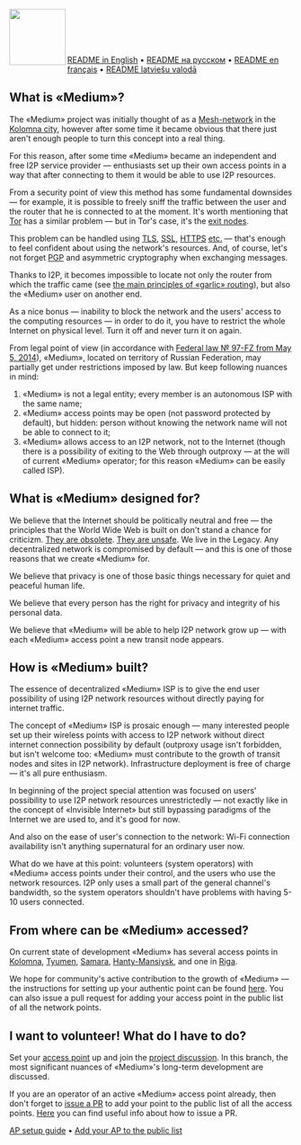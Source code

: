 <br/>
<img align="left" src="https://i.imgur.com/RkjJPEr.png" width="100px">
<br/><br/><br/><br/>

[README in English](README.en.md) • [README на русском](README.ru.md) • [README en français](README.fr.md) • [README latviešu valodā](README.lv.md)

<h2>What is «Medium»?</h2>
The «Medium» project was initially thought of as a <a href="https://en.wikipedia.org/wiki/Mesh_networking">Mesh-network</a> in the <a href="https://en.wikipedia.org/wiki/Kolomna">Kolomna city</a>, however after some time it became obvious that there just aren't enough people to turn this concept into a real thing.

For this reason, after some time «Medium» became an independent and free I2P service provider — enthusiasts set up their own access points in a way that after connecting to them it would be able to use I2P resources.

From a security point of view this method has some fundamental downsides — for example, it is possible to freely sniff the traffic between the user and the router that he is connected to at the moment. It's worth mentioning that <a href="https://en.wikipedia.org/wiki/Tor_(anonymity_network)">Tor</a> has a similar problem — but in Tor's case, it's the <a href="https://hackertarget.com/tor-exit-node-visualization/">exit nodes</a>.

This problem can be handled using <a href="https://en.wikipedia.org/wiki/Transport_Layer_Security">TLS</a>, <a href="https://en.wikipedia.org/wiki/Secure_Sockets_Layer">SSL</a>, <a href="https://en.wikipedia.org/wiki/HTTPS">HTTPS</a> <a href="https://en.wikipedia.org/wiki/Cryptographic_protocol">etc.</a> — that's enough to feel confident about using the network's resources. And, of course, let's not forget <a href="https://en.wikipedia.org/wiki/Pretty_Good_Privacy">PGP</a> and asymmetric cryptography when exchanging messages.

Thanks to I2P, it becomes impossible to locate not only the router from which the traffic came (see <a href="https://en.wikipedia.org/wiki/Garlic_routing">the main principles of «garlic» routing</a>), but also the «Medium» user on another end.

As a nice bonus — inability to block the network and the users' access to the computing resources — in order to do it, you have to restrict the whole Internet on physical level. Turn it off and never turn it on again.

From legal point of view (in accordance with <a href="www.consultant.ru/document/cons_doc_LAW_162586/">Federal law № 97-FZ from May 5, 2014</a>), «Medium», located on territory of Russian Federation, may partially get under restrictions imposed by law. But keep following nuances in mind:

<ol><li>«Medium» is not a legal entity; every member is an autonomous ISP with the same name;</li>
	<li>«Medium» access points may be open (not password protected by default), but hidden: person without knowing the network name will not be able to connect to it;</li>
	<li>«Medium» allows access to an I2P network, not to the Internet (though there is a possibility of exiting to the Web through outproxy — at the will of current «Medium» operator; for this reason «Medium» can be easily called ISP).</li></ol>
<h2>What is «Medium» designed for?</h2>
We believe that the Internet should be politically neutral and free — the principles that the World Wide Web is built on don't stand a chance for criticizm. <a href="https://www.vanityfair.com/news/2018/07/the-man-who-created-the-world-wide-web-has-some-regrets">They are obsolete</a>. <a href="https://lifehacker.com/its-no-surprise-anymore-your-data-is-never-safe-onlin-1471858210">They are unsafe</a>. We live in the Legacy. Any decentralized network is compromised by default — and this is one of those reasons that we create «Medium» for. 

We believe that privacy is one of those basic things necessary for quiet and peaceful human life.

We believe that every person has the right for privacy and integrity of his personal data.

We believe that «Medium» will be able to help I2P network grow up — with each «Medium» access point a new transit node appears.

<h2>How is «Medium» built?</h2>
The essence of decentralized «Medium» ISP is to give the end user possibility of using I2P network resources without directly paying for internet traffic.

The concept of «Medium» ISP is prosaic enough — many interested people set up their wireless points with access to I2P network without direct internet connection possibility by default (outproxy usage isn't forbidden, but isn't welcome too: «Medium» must contribute to the growth of transit nodes and sites in I2P network). Infrastructure deployment is free of charge — it's all pure enthusiasm.

In beginning of the project special attention was focused on users' possibility to use I2P network resources unrestrictedly — not exactly like in the concept of «Invisible Internet» but still bypassing paradigms of the Internet we are used to, and it's good for now.

And also on the ease of user's connection to the network: Wi-Fi connection availability isn't anything supernatural for an ordinary user now.

What do we have at this point: volunteers (system operators) with «Medium» access points under their control, and the users who use the network resources. I2P only uses a small part of the general channel's bandwidth, so the system operators shouldn't have problems with having 5-10 users connected.

<h2>From where can be «Medium» accessed?</h2>
On current state of development «Medium» has several access points in <a href="https://github.com/medium-isp/medium/tree/master/ru/50/kolomna">Kolomna</a>, <a href="https://github.com/medium-isp/medium/tree/master/ru/72/tyumen">Tyumen</a>, <a href="https://github.com/medium-isp/medium/tree/master/ru/63/samara">Samara</a>, <a href="https://github.com/medium-isp/medium/tree/master/ru/86/hanty-mansiysk">Hanty-Mansiysk</a>, and one in <a href="https://github.com/medium-isp/medium/tree/master/lv/01/riga">Riga</a>.

We hope for community's active contribution to the growth of «Medium» — the instructions for setting up your authentic point can be found <a href="https://github.com/medium-isp/medium/blob/master/README.en.md#%D1%8F--%D0%BE%D0%BF%D0%B5%D1%80%D0%B0%D1%82%D0%BE%D1%80">here</a>. You can also issue a pull request for adding your access point in the public list of all the network points.

<h2>I want to volunteer! What do I have to do?</h2>
Set your <a href="https://github.com/medium-isp/medium/blob/master/README.en.md#%D1%8F--%D0%BE%D0%BF%D0%B5%D1%80%D0%B0%D1%82%D0%BE%D1%80">access point</a> up and join the <a href="https://github.com/medium-isp/medium/issues/1">project discussion</a>. In this branch, the most significant nuances of «Medium»'s long-term development are discussed.

If you are an operator of an active «Medium» access point already, then don't forget to <a href="https://github.com/medium-isp/medium/pulls">issue a PR</a> to add your point to the public list of all the access points. <a href="https://github.com/medium-isp/medium/blob/master/CONTRIBUTING.md">Here</a> you can find useful info about how to issue a PR.

<a href="https://github.com/medium-isp/medium/blob/master/README.en.md">AP setup guide</a> • <a href="https://github.com/medium-isp/medium/blob/master/CONTRIBUTING.md">Add your AP to the public list</a>

